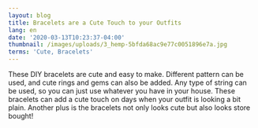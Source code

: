 ```yaml
---
layout: blog
title: Bracelets are a Cute Touch to your Outfits
lang: en
date: '2020-03-13T10:23:37-04:00'
thumbnail: /images/uploads/3_hemp-5bfda68ac9e77c0051896e7a.jpg
terms: 'Cute, Bracelets'
---
```

These DIY bracelets are cute and easy to make. Different pattern can be used, and cute rings and gems can also be added. Any type of string can be used, so you can just use whatever you have in your house. These bracelets can add a cute touch on days when your outfit is looking a bit plain. Another plus is the bracelets not only looks cute but also looks store bought!

